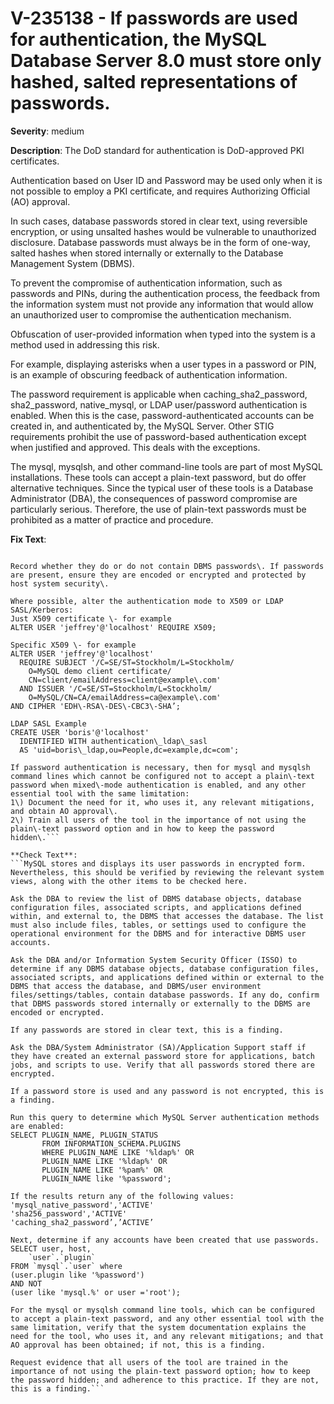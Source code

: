 # V-235138 - If passwords are used for authentication, the MySQL Database Server 8.0 must store only hashed, salted representations of passwords.

**Severity**: medium

**Description**:
The DoD standard for authentication is DoD-approved PKI certificates.

Authentication based on User ID and Password may be used only when it is not possible to employ a PKI certificate, and requires Authorizing Official (AO) approval.

In such cases, database passwords stored in clear text, using reversible encryption, or using unsalted hashes would be vulnerable to unauthorized disclosure. Database passwords must always be in the form of one-way, salted hashes when stored internally or externally to the Database Management System (DBMS).

To prevent the compromise of authentication information, such as passwords and PINs, during the authentication process, the feedback from the information system must not provide any information that would allow an unauthorized user to compromise the authentication mechanism.

Obfuscation of user-provided information when typed into the system is a method used in addressing this risk.

For example, displaying asterisks when a user types in a password or PIN, is an example of obscuring feedback of authentication information.

The password requirement is applicable when caching_sha2_password, sha2_password, native_mysql, or LDAP user/password authentication is enabled. When this is the case, password-authenticated accounts can be created in, and authenticated by, the MySQL Server. Other STIG requirements prohibit the use of password-based authentication except when justified and approved. This deals with the exceptions.

The mysql, mysqlsh, and other command-line tools are part of most MySQL installations. These tools can accept a plain-text password, but do offer alternative techniques. Since the typical user of these tools is a Database Administrator (DBA), the consequences of password compromise are particularly serious. Therefore, the use of plain-text passwords must be prohibited as a matter of practice and procedure.

**Fix Text**:
```Develop, document, and maintain a list of DBMS database objects, database configuration files, associated scripts, and applications defined within or external to the DBMS that access the database, and DBMS/user environment files/settings in the System Security Plan\.

Record whether they do or do not contain DBMS passwords\. If passwords are present, ensure they are encoded or encrypted and protected by host system security\.

Where possible, alter the authentication mode to X509 or LDAP SASL/Kerberos:
Just X509 certificate \- for example
ALTER USER 'jeffrey'@'localhost' REQUIRE X509;

Specific X509 \- for example
ALTER USER 'jeffrey'@'localhost'
  REQUIRE SUBJECT '/C=SE/ST=Stockholm/L=Stockholm/
    O=MySQL demo client certificate/
    CN=client/emailAddress=client@example\.com'
  AND ISSUER '/C=SE/ST=Stockholm/L=Stockholm/
    O=MySQL/CN=CA/emailAddress=ca@example\.com'
AND CIPHER 'EDH\-RSA\-DES\-CBC3\-SHA’;

LDAP SASL Example
CREATE USER 'boris'@'localhost'
  IDENTIFIED WITH authentication\_ldap\_sasl
  AS 'uid=boris\_ldap,ou=People,dc=example,dc=com';

If password authentication is necessary, then for mysql and mysqlsh command lines which cannot be configured not to accept a plain\-text password when mixed\-mode authentication is enabled, and any other essential tool with the same limitation:
1\) Document the need for it, who uses it, any relevant mitigations, and obtain AO approval\.
2\) Train all users of the tool in the importance of not using the plain\-text password option and in how to keep the password hidden\.```

**Check Text**:
```MySQL stores and displays its user passwords in encrypted form. Nevertheless, this should be verified by reviewing the relevant system views, along with the other items to be checked here.

Ask the DBA to review the list of DBMS database objects, database configuration files, associated scripts, and applications defined within, and external to, the DBMS that accesses the database. The list must also include files, tables, or settings used to configure the operational environment for the DBMS and for interactive DBMS user accounts.

Ask the DBA and/or Information System Security Officer (ISSO) to determine if any DBMS database objects, database configuration files, associated scripts, and applications defined within or external to the DBMS that access the database, and DBMS/user environment files/settings/tables, contain database passwords. If any do, confirm that DBMS passwords stored internally or externally to the DBMS are encoded or encrypted.

If any passwords are stored in clear text, this is a finding.

Ask the DBA/System Administrator (SA)/Application Support staff if they have created an external password store for applications, batch jobs, and scripts to use. Verify that all passwords stored there are encrypted.

If a password store is used and any password is not encrypted, this is a finding.

Run this query to determine which MySQL Server authentication methods are enabled:
SELECT PLUGIN_NAME, PLUGIN_STATUS
       FROM INFORMATION_SCHEMA.PLUGINS
       WHERE PLUGIN_NAME LIKE '%ldap%' OR 
       PLUGIN_NAME LIKE '%ldap%' OR 
       PLUGIN_NAME LIKE '%pam%' OR 
       PLUGIN_NAME like '%password';

If the results return any of the following values:
'mysql_native_password','ACTIVE'
'sha256_password','ACTIVE'
'caching_sha2_password’,’ACTIVE’

Next, determine if any accounts have been created that use passwords.
SELECT user, host,
    `user`.`plugin`
FROM `mysql`.`user` where 
(user.plugin like '%password') 
AND NOT
(user like 'mysql.%' or user ='root');

For the mysql or mysqlsh command line tools, which can be configured to accept a plain-text password, and any other essential tool with the same limitation, verify that the system documentation explains the need for the tool, who uses it, and any relevant mitigations; and that AO approval has been obtained; if not, this is a finding.

Request evidence that all users of the tool are trained in the importance of not using the plain-text password option; how to keep the password hidden; and adherence to this practice. If they are not, this is a finding.```
